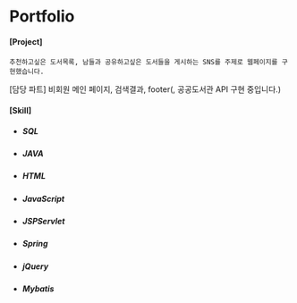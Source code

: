 # Portfolio
#### [Project]
    추천하고싶은 도서목록, 남들과 공유하고싶은 도서들을 게시하는 SNS를 주제로 웹페이지를 구현했습니다.
  [담당 파트]
   비회원 메인 페이지, 검색결과, footer(, 공공도서관 API 구현 중입니다.)

#### [Skill]

* ##### SQL

* ##### JAVA

* ##### HTML

* ##### JavaScript

* ##### JSPServlet

* ##### Spring

* ##### jQuery

* ##### Mybatis
 
